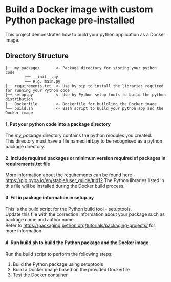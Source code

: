 # Build a Docker image with custom Python package pre-installed

This project demonstrates how to build your python application as a Docker image.

## Directory Structure
```
├── my_package/       <- Package directory for storing your python code
        ├── __init__.py
        └── e.g. main.py
├── requirements.txt  <- Use by pip to install the libraries required for running your Python code
├── setup.py          <- Use by Python setup tools to build the python distribution
├── Dockerfile        <- Dockerfile for buildling the Docker image
└── build.sh          <- Bash script to build your python app and the Docker image
```

#### 1. Put your python code into a package directory
The *my_package* directory contains the python modules you created.  
This directory must have a file named __init__.py to be recognised as a python package directory.

#### 2. Include required packages or minimum version required of packages in requirements.txt file
More information about the requirements can be found here - https://pip.pypa.io/en/stable/user_guide/#id12
The Python libraries listed in this file will be installed during the Docker build process.

#### 3. Fill in package information in setup.py
This is the build script for the Python build tool - setuptools.  
Update this file with the correction information about your package such as package name and author name.  
Refer to https://packaging.python.org/tutorials/packaging-projects/ for more information.

#### 4. Run build.sh to build the Python package and the Docker image
Run the build script to perform the following steps:
1. Build the Python package using setuptools
2. Build a Docker image based on the provided Dockerfile
3. Test the Docker container
